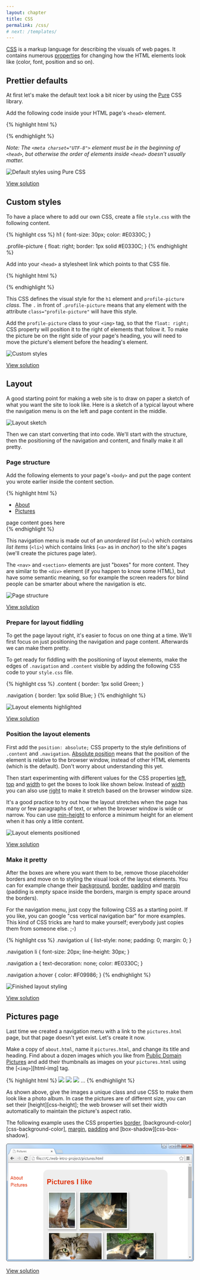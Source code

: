 ```yaml
---
layout: chapter
title: CSS
permalink: /css/
# next: /templates/
---
```


[CSS][css] is a markup language for describing the visuals of web pages. It contains numerous [properties][css-properties] for changing how the HTML elements look like (color, font, position and so on).


## Prettier defaults

At first let's make the default text look a bit nicer by using the [Pure](http://purecss.io/) CSS library.

Add the following code inside your HTML page's `<head>` element.

{% highlight html %}
<link rel="stylesheet" href="http://yui.yahooapis.com/pure/0.6.0/pure-min.css">
{% endhighlight %}

*Note: The `<meta charset="UTF-8">` element must be in the beginning of `<head>`, but otherwise the order of elements inside `<head>` doesn't usually matter.*

![Default styles using Pure CSS](prettier-defaults.png)

[View solution](https://github.com/orfjackal/web-intro-project/commit/a6be40bb4f6f5a511ad4bb060efebd81ab961939)


## Custom styles

To have a place where to add our own CSS, create a file `style.css` with the following content.

{% highlight css %}
h1 {
    font-size: 30px;
    color: #E0330C;
}

.profile-picture {
    float: right;
    border: 1px solid #E0330C;
}
{% endhighlight %}

Add into your `<head>` a stylesheet link which points to that CSS file.

{% highlight html %}
<link rel="stylesheet" href="style.css">
{% endhighlight %}

This CSS defines the visual style for the `h1` element and `profile-picture` *class*. The `.` in front of `.profile-picture` means that any element with the attribute `class="profile-picture"` will have this style.

Add the `profile-picture` class to your `<img>` tag, so that the `float: right;` CSS property will position it to the right of elements that follow it. To make the picture be on the right side of your page's heading, you will need to move the picture's element before the heading's element.

![Custom styles](custom-styles.png)

[View solution](https://github.com/orfjackal/web-intro-project/commit/fdeae81320dcc3d9fcf7a1ec8d8af6fabe196cfa)


## Layout

A good starting point for making a web site is to draw on paper a sketch of what you want the site to look like. Here is a sketch of a typical layout where the navigation menu is on the left and page content in the middle.

![Layout sketch](layout-sketch.jpg)

Then we can start converting that into code. We'll start with the structure, then the positioning of the navigation and content, and finally make it all pretty.


### Page structure

Add the following elements to your page's `<body>` and put the page content you wrote earlier inside the content section.

{% highlight html %}
<nav class="navigation">
    <ul>
        <li><a href="about.html">About</a></li>
        <li><a href="pictures.html">Pictures</a></li>
    </ul>
</nav>

<section class="content">
    page content goes here
</section>
{% endhighlight %}

This navigation menu is made out of an *unordered list* (`<ul>`) which contains *list items* (`<li>`) which contains links (`<a>` as in *anchor*) to the site's pages (we'll create the pictures page later).

The `<nav>` and `<section>` elements are just "boxes" for more content. They are similar to the `<div>` element (if you happen to know some HTML), but have some semantic meaning, so for example the screen readers for blind people can be smarter about where the navigation is etc.

![Page structure](page-structure.png)

[View solution](https://github.com/orfjackal/web-intro-project/commit/7c671763aafe022c0977e54143e2759cf8a9cd24)


### Prepare for layout fiddling

To get the page layout right, it's easier to focus on one thing at a time. We'll first focus on just positioning the navigation and page content. Afterwards we can make them pretty.

To get ready for fiddling with the positioning of layout elements, make the edges of `.navigation` and `.content` visible by adding the following CSS code to your `style.css` file.

{% highlight css %}
.content {
    border: 1px solid Green;
}

.navigation {
    border: 1px solid Blue;
}
{% endhighlight %}

![Layout elements highlighted](prepare-for-layout-fiddling.png)

[View solution](https://github.com/orfjackal/web-intro-project/commit/5271129168f39165b420629ac1c2a41c579507c0)


### Position the layout elements

First add the `position: absolute;` CSS property to the style definitions of `.content` and `.navigation`. [Absolute position][css-position] means that the position of the element is relative to the browser window, instead of other HTML elements (which is the default). Don't worry about understanding this yet.

Then start experimenting with different values for the CSS properties [left][css-left], [top][css-top] and [width][css-width] to get the boxes to look like shown below. Instead of [width][css-width] you can also use [right][css-right] to make it stretch based on the browser window size.

It's a good practice to try out how the layout stretches when the page has many or few paragraphs of text, or when the browser window is wide or narrow. You can use [min-height][css-min-height] to enforce a minimum height for an element when it has only a little content.

![Layout elements positioned](position-the-layout-elements.png)

[View solution](https://github.com/orfjackal/web-intro-project/commit/a4680b89489fe8d150d6c3bb521ae7f77871bd68)


### Make it pretty

After the boxes are where you want them to be, remove those placeholder borders and move on to styling the visual look of the layout elements. You can for example change their [background][css-background], [border][css-border], [padding][css-padding] and [margin][css-margin] (padding is empty space inside the borders, margin is empty space around the borders).

For the navigation menu, just copy the following CSS as a starting point. If you like, you can google "css vertical navigation bar" for more examples. This kind of CSS tricks are hard to make yourself; everybody just copies them from someone else. ;-)

{% highlight css %}
.navigation ul {
    list-style: none;
    padding: 0;
    margin: 0;
}

.navigation li {
    font-size: 20px;
    line-height: 30px;
}

.navigation a {
    text-decoration: none;
    color: #E0330C;
}

.navigation a:hover {
    color: #F09986;
}
{% endhighlight %}

![Finished layout styling](make-it-pretty.png)

[View solution](https://github.com/orfjackal/web-intro-project/commit/4684a6bd538e3a1f751d95f99e319a1b9d45f40c)

## Pictures page

Last time we created a navigation menu with a link to the `pictures.html` page, but that page doesn't yet exist. Let's create it now.

Make a copy of `about.html`, name it `pictures.html`, and change its title and heading. Find about a dozen images which you like from [Public Domain Pictures](http://www.publicdomainpictures.net/) and add their thumbnails as images on your `pictures.html` using the [`<img>`][html-img] tag.

{% highlight html %}
<img class="album-photo" src="http://www.publicdomainpictures.net/pictures/50000/t2/cat-looking-up.jpg">
<img class="album-photo" src="http://www.publicdomainpictures.net/pictures/30000/t2/cat-in-the-city-5.jpg">
<img class="album-photo" src="http://www.publicdomainpictures.net/pictures/30000/t2/annoyed-cat.jpg">
...
{% endhighlight %}

As shown above, give the images a unique class and use CSS to make them look like a photo album. In case the pictures are of different size, you can set their [height][css-height]; the web browser will set their width automatically to maintain the picture's aspect ratio.

The following example uses the CSS properties [border][css-border], [background-color][css-background-color], [margin][css-margin], [padding][css-padding] and [box-shadow][css-box-shadow].

![Pictures page with some pictures](/templates/pictures-page.png)

[View solution](https://github.com/orfjackal/web-intro-project/commit/b8ab72533a34efa609a47653ba899f57e802f135)

[css]: https://developer.mozilla.org/en-US/docs/Web/CSS
[css-properties]: https://developer.mozilla.org/en-US/docs/Web/CSS/Reference
[css-position]: https://developer.mozilla.org/en-US/docs/Web/CSS/position
[css-left]: https://developer.mozilla.org/en-US/docs/Web/CSS/left
[css-top]: https://developer.mozilla.org/en-US/docs/Web/CSS/top
[css-width]: https://developer.mozilla.org/en-US/docs/Web/CSS/width
[css-right]: https://developer.mozilla.org/en-US/docs/Web/CSS/right
[css-min-height]: https://developer.mozilla.org/en-US/docs/Web/CSS/min-height
[css-background]: https://developer.mozilla.org/en-US/docs/Web/CSS/background
[css-margin]: https://developer.mozilla.org/en-US/docs/Web/CSS/margin
[css-padding]: https://developer.mozilla.org/en-US/docs/Web/CSS/padding
[css-border]: https://developer.mozilla.org/en-US/docs/Web/CSS/border
[html-ul]: https://developer.mozilla.org/en-US/docs/Web/HTML/Element/ul
[html-li]: https://developer.mozilla.org/en-US/docs/Web/HTML/Element/ul
[css-navigation-bar]: http://www.w3schools.com/css/css_navbar.asp
